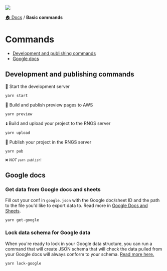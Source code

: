 ![](https://graphics.thomsonreuters.com/style-assets/images/logos/reuters-graphics-logo/svg/graphics-logo-color-dark.svg)

[🏠 Docs](https://github.com/reuters-graphics/bluprint_graphics-kit/blob/master/docs/developers/README.md) / **Basic commands**


# Commands

- [Development and publishing commands](#development-and-publishing-commands)
- [Google docs](#google-docs)

## Development and publishing commands

🚀 Start the development server

```
yarn start
```

👀 Build and publish preview pages to AWS

```
yarn preview
```

⏫ Build and upload your project to the RNGS server

```
yarn upload
```

🍻 Publish your project in the RNGS server

```
yarn pub
```

<sup>❌ _NOT_ `yarn publish`!</sup>

## Google docs

### Get data from Google docs and sheets

Fill out your conf in `google.json` with the Google doc/sheet ID and the path to the file you'd like to export data to. Read more in [Google Docs and Sheets](https://github.com/reuters-graphics/bluprint_graphics-kit/blob/master/docs/developers/google-docs-and-sheets.md).

```
yarn get-google
```

### Lock data schema for Google data

When you're ready to lock in your Google data structure, you can run a command that will create JSON schema that will check the data pulled from your Google docs will always conform to your schema. [Read more here.](https://github.com/reuters-graphics/graphics-bin/blob/master/docs/lock-google-docs.md#lock-google-docs)

```
yarn lock-google
```
